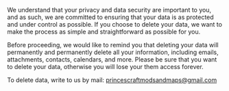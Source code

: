 We understand that your privacy and data security are important to you, and as such, we are committed to ensuring that your data is as protected and under control as possible. If you choose to delete your data, we want to make the process as simple and straightforward as possible for you.

Before proceeding, we would like to remind you that deleting your data will permanently and permanently delete all your information, including emails, attachments, contacts, calendars, and more. Please be sure that you want to delete your data, otherwise you will lose your them access forever.

To delete data, write to us by mail: princescraftmodsandmaps@gmail.com
